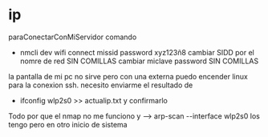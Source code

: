 # ip
paraConectarConMiServidor comando



* nmcli dev wifi connect missid password xyz123ñ8
  cambiar SIDD por el nomre de red SIN COMILLAS
  cambiar miclave password SIN COMILLAS

la pantalla de mi pc no sirve
pero con una externa puedo encender linux
para la conexion ssh. 
necesito enviarme el resultado de 

* ifconfig wlp2s0 >> actualip.txt
y confirmarlo

Todo por que el nmap no me funciono y -->  arp-scan --interface wlp2s0
los tengo pero en otro inicio de sistema
